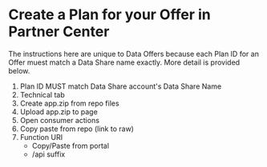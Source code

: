 # Create a Plan for your Offer in Partner Center

The instructions here are unique to Data Offers because each Plan ID for an Offer muest match a Data Share name exactly. More detail is provided below.

1. Plan ID MUST match Data Share account's Data Share Name
1. Technical tab
1. Create app.zip from repo files
1. Upload app.zip to page
1. Open consumer actions
1. Copy paste from repo (link to raw)
1. Function URI 
    - Copy/Paste from portal
    - /api suffix
